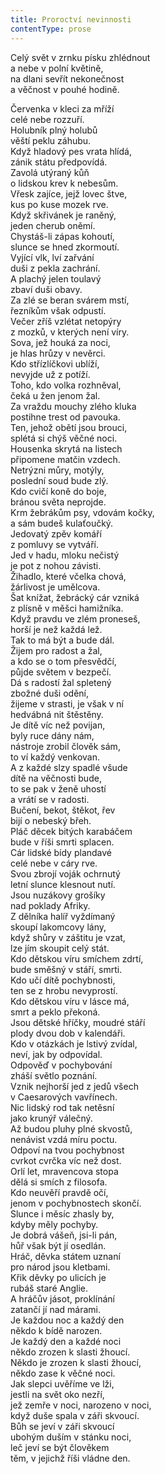 ```yaml
---
title: Proroctví nevinnosti
contentType: prose
---
```


<section>

Celý svět v zrnku písku zhlédnout  
a nebe v polní květině,  
na dlani sevřít nekonečnost  
a věčnost v pouhé hodině.

Červenka v kleci za mříží  
celé nebe rozzuří.  
Holubník plný holubů  
věští peklu záhubu.  
Když hladový pes vrata hlídá,  
zánik státu předpovídá.  
Zavolá utýraný kůň  
o lidskou krev k nebesům.  
Vřesk zajíce, jejž lovec štve,  
kus po kuse mozek rve.  
Když skřivánek je raněný,  
jeden cherub oněmí.  
Chystáš-li zápas kohoutí,  
slunce se hned zkormoutí.  
Vyjící vlk, lví zařvání  
duši z pekla zachrání.  
A plachý jelen toulavý  
zbaví duši obavy.  
Za zlé se beran svárem mstí,  
řezníkům však odpustí.  
Večer zříš vzlétat netopýry  
z mozků, v kterých není víry.  
Sova, jež houká za noci,  
je hlas hrůzy v nevěrci.  
Kdo střízlíčkovi ublíží,  
nevyjde už z potíží.  
Toho, kdo volka rozhněval,  
čeká u žen jenom žal.  
Za vraždu mouchy zlého kluka  
postihne trest od pavouka.  
Ten, jehož obětí jsou brouci,  
splétá si chýš věčné noci.  
Housenka skrytá na listech  
připomene matčin vzdech.  
Netrýzni můry, motýly,  
poslední soud bude zlý.  
Kdo cvičí koně do boje,  
bránou světa neprojde.  
Krm žebrákům psy, vdovám kočky,  
a sám budeš kulaťoučký.  
Jedovatý zpěv komáří  
z pomluvy se vytváří.  
Jed v hadu, mloku nečistý  
je pot z nohou závisti.  
Žihadlo, které včelka chová,  
žárlivost je umělcova.  
Šat knížat, žebrácký cár vzniká  
z plísně v měšci hamižníka.  
Když pravdu ve zlém proneseš,  
horší je než každá lež.  
Tak to má být a bude dál.  
Žijem pro radost a žal,  
a kdo se o tom přesvědčí,  
půjde světem v bezpečí.  
Dá s radostí žal spletený  
zbožné duši odění,  
žijeme v strasti, je však v ní  
hedvábná nit štěstěny.  
Je dítě víc než povijan,  
byly ruce dány nám,  
nástroje zrobil člověk sám,  
to ví každý venkovan.  
A z každé slzy spadlé všude  
dítě na věčnosti bude,  
to se pak v ženě uhostí  
a vrátí se v radosti.  
Bučení, bekot, štěkot, řev  
bijí o nebeský břeh.  
Pláč děcek bitých karabáčem  
bude v říši smrti splacen.  
Cár lidské bídy plandavé  
celé nebe v cáry rve.  
Svou zbrojí voják ochrnutý  
letní slunce klesnout nutí.  
Jsou nuzákovy grošíky  
nad poklady Afriky.  
Z dělníka halíř vyždímaný  
skoupí lakomcovy lány,  
když shůry v záštitu je vzat,  
lze jím skoupit celý stát.  
Kdo dětskou víru smíchem zdrtí,  
bude směšný v stáří, smrti.  
Kdo učí dítě pochybnosti,  
ten se z hrobu nevyprostí.  
Kdo dětskou víru v lásce má,  
smrt a peklo překoná.  
Jsou dětské hříčky, moudré stáří  
plody dvou dob v kalendáři.  
Kdo v otázkách je lstivý zvídal,  
neví, jak by odpovídal.  
Odpověď v pochybování  
zháší světlo poznání.  
Vznik nejhorší jed z jedů všech  
v Caesarových vavřínech.  
Nic lidský rod tak netěsní  
jako krunýř válečný.  
Až budou pluhy plné skvostů,  
nenávist vzdá míru poctu.  
Odpoví na tvou pochybnost  
cvrkot cvrčka víc než dost.  
Orlí let, mravencova stopa  
dělá si smích z filosofa.  
Kdo neuvěří pravdě očí,  
jenom v pochybnostech skončí.  
Slunce i měsíc zhasly by,  
kdyby měly pochyby.  
Je dobrá vášeň, jsi-li pán,  
hůř však být jí osedlán.  
Hráč, děvka státem uznaní  
pro národ jsou kletbami.  
Křik děvky po ulicích je  
rubáš staré Anglie.  
A hráčův jásot, proklínání  
zatančí jí nad márami.  
Je každou noc a každý den  
někdo k bídě narozen.  
Je každý den a každé noci  
někdo zrozen k slasti žhoucí.  
Někdo je zrozen k slasti žhoucí,  
někdo zase k věčné noci.  
Jak slepci uvěříme ve lži,  
jestli na svět oko nezří,  
jež zemře v noci, narozeno v noci,  
když duše spala v záři skvoucí.  
Bůh se jeví v záři skvoucí  
ubohým duším v stánku noci,  
leč jeví se být člověkem  
těm, v jejichž říši vládne den.

</section>
